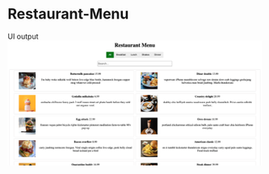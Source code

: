 # Restaurant-Menu
UI output
![view1](https://github.com/agaparkg/restaurant-menu-dom-starter/raw/main/images/ui-view.png)
